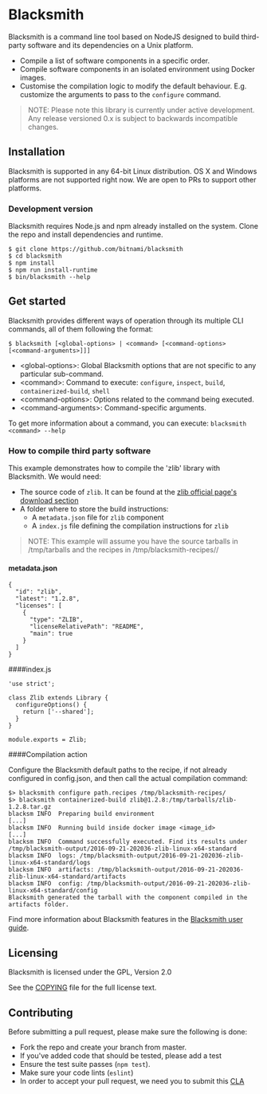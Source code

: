 
# Blacksmith

Blacksmith is a command line tool based on NodeJS designed to build third-party software and its dependencies on a Unix platform.

  * Compile a list of software components in a specific order.
  * Compile software components in an isolated environment using Docker images.
  * Customise the compilation logic to modify the default behaviour. E.g. customize the arguments to pass to the `configure` command.

>NOTE: Please note this library is currently under active development. Any release versioned 0.x is subject to backwards incompatible changes.


## Installation

Blacksmith is supported in any 64-bit Linux distribution. OS X and Windows platforms are not supported right now. We are open to PRs to support other platforms.

### Development version
Blacksmith requires Node.js and npm already installed on the system. Clone the repo and install dependencies and runtime.

```
$ git clone https://github.com/bitnami/blacksmith
$ cd blacksmith
$ npm install
$ npm run install-runtime
$ bin/blacksmith --help
```

## Get started
Blacksmith provides different ways of operation through its multiple CLI commands, all of them following the format:

```
$ blacksmith [<global-options> | <command> [<command-options> [<command-arguments>]]]
```

  * \<global-options>: Global Blacksmith options that are not specific to any particular sub-command.
  * \<command>: Command to execute: `configure`, `inspect`, `build`, `containerized-build`, `shell`
  * \<command-options>: Options related to the command being executed.
  * \<command-arguments>: Command-specific arguments.

To get more information about a command, you can execute:
`blacksmith <command> --help`

### How to compile third party software
This example demonstrates how to compile the 'zlib' library with Blacksmith. We would need:

  * The source code of `zlib`. It can be found at the [zlib official page's download section](http://www.zlib.net/)
  * A folder where to store the build instructions:
    * A `metadata.json` file for `zlib` component
    * A `index.js` file defining the compilation instructions for `zlib`

>NOTE: This example will assume you have the source tarballs in /tmp/tarballs and the recipes in /tmp/blacksmith-recipes/<component>/


#### metadata.json
```
{
  "id": "zlib",
  "latest": "1.2.8",
  "licenses": [
    {
      "type": "ZLIB",
      "licenseRelativePath": "README",
      "main": true
    }
  ]
}
```

####index.js
```
'use strict';

class Zlib extends Library {
  configureOptions() {
    return ['--shared'];
  }
}

module.exports = Zlib;
```

####Compilation action

Configure the Blacksmith default paths to the recipe, if not already configured in config.json, and then call the actual compilation command:

```
$> blacksmith configure path.recipes /tmp/blacksmith-recipes/
$> blacksmith containerized-build zlib@1.2.8:/tmp/tarballs/zlib-1.2.8.tar.gz
blacksm INFO  Preparing build environment
[...]
blacksm INFO  Running build inside docker image <image_id>
[...]
blacksm INFO  Command successfully executed. Find its results under /tmp/blacksmith-output/2016-09-21-202036-zlib-linux-x64-standard
blacksm INFO  logs: /tmp/blacksmith-output/2016-09-21-202036-zlib-linux-x64-standard/logs
blacksm INFO  artifacts: /tmp/blacksmith-output/2016-09-21-202036-zlib-linux-x64-standard/artifacts
blacksm INFO  config: /tmp/blacksmith-output/2016-09-21-202036-zlib-linux-x64-standard/config
Blacksmith generated the tarball with the component compiled in the artifacts folder.
```

Find more information about Blacksmith features in the [Blacksmith user guide](./docs/Blacksmith.md).

## Licensing
Blacksmith is licensed under the GPL, Version 2.0

See the [COPYING](./COPYING) file for the full license text.

## Contributing
Before submitting a pull request, please make sure the following is done:

  * Fork the repo and create your branch from master.
  * If you've added code that should be tested, please add a test
  * Ensure the test suite passes (`npm test`).
  * Make sure your code lints (`eslint`)
  * In order to accept your pull request, we need you to submit this [CLA](./CLA.txt)
